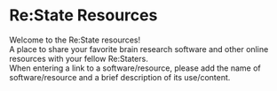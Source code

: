 # Re:State Resources  

Welcome to the Re:State resources!  
A place to share your favorite brain research software and other online resources with your fellow Re:Staters.  
When entering a link to a software/resource, please add the name of software/resource and a brief description of its use/content.  
